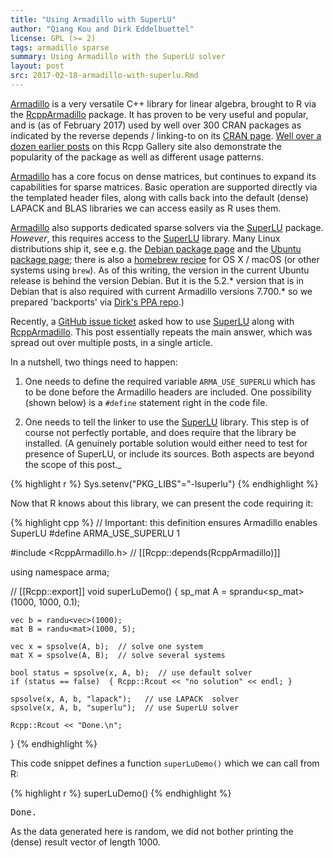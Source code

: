 ```yaml
---
title: "Using Armadillo with SuperLU"
author: "Qiang Kou and Dirk Eddelbuettel"
license: GPL (>= 2)
tags: armadillo sparse
summary: Using Armadillo with the SuperLU solver
layout: post
src: 2017-02-18-armadillo-with-superlu.Rmd
---
```


[Armadillo](http://arma.sourceforge.net/) is a very versatile C++ library for linear algebra,
brought to R via the [RcppArmadillo](http://dirk.eddelbuettel.com/code/rcpp.armadillo.html) package.
It has proven to be very useful and popular, and is (as of February 2017) used by well over 300 CRAN
packages as indicated by the reverse depends / linking-to on its
[CRAN page](https://cran.r-project.org/package=RcppArmadillo).
[Well over a dozen earlier posts](https://gallery.rcpp.org/tags/armadillo/) on this Rcpp Gallery site
also demonstrate the popularity of the package as well as different usage patterns.

[Armadillo](http://arma.sourceforge.net/) has a core focus on dense matrices, but continues to
expand its capabilities for sparse matrices.  Basic operation are supported directly via the
templated header files, along with calls back into the default (dense) LAPACK and BLAS libraries we
can access easily as R uses them.

[Armadillo](http://arma.sourceforge.net/) also supports dedicated sparse solvers via the
[SuperLU](http://crd-legacy.lbl.gov/~xiaoye/SuperLU/) package.  _However_, this requires access to
the [SuperLU](http://crd-legacy.lbl.gov/~xiaoye/SuperLU/) library.  Many Linux distributions ship
it, see e.g. the [Debian package page](https://packages.debian.org/source/sid/armadillo) and the
[Ubuntu package page](http://packages.ubuntu.com/source/yakkety/superlu); there is also a
[homebrew recipe](https://github.com/Homebrew/homebrew-science/blob/master/superlu.rb) for OS X /
macOS (or other systems using `brew`).  As of this writing, the version in the current Ubuntu
release is behind the version Debian. But it is the 5.2.* version that is in Debian that is also
required with current Armadillo versions 7.700.* so we prepared 'backports' via
[Dirk's PPA repo](https://launchpad.net/~edd/+archive/ubuntu/misc/+packages).)

Recently, a [GitHub issue ticket](https://github.com/RcppCore/RcppArmadillo/issues/120) asked how to
use [SuperLU](http://crd-legacy.lbl.gov/~xiaoye/SuperLU/) along with
[RcppArmadillo](http://dirk.eddelbuettel.com/code/rcpp.armadillo.html).  This post essentially
repeats the main answer, which was spread out over multiple posts, in a single article.

In a nutshell, two things need to happen:

1. One needs to define the required variable `ARMA_USE_SUPERLU` which has to be done before the
Armadillo headers are included.  One possibility (shown below) is a `#define` statement right in the
code file.

2. One needs to tell the linker to use the [SuperLU](http://crd-legacy.lbl.gov/~xiaoye/SuperLU/)
library. This step is of course not perfectly portable, and does require that the library be
installed. (A genuinely portable solution would either need to test for presence of SuperLU, or include its
sources.  Both aspects are beyond the scope of this post._


{% highlight r %}
Sys.setenv("PKG_LIBS"="-lsuperlu")
{% endhighlight %}

Now that R knows about this library, we can present the code requiring it:



{% highlight cpp %}
// Important: this definition ensures Armadillo enables SuperLU
#define ARMA_USE_SUPERLU 1

#include <RcppArmadillo.h>
// [[Rcpp::depends(RcppArmadillo)]]

using namespace arma;

// [[Rcpp::export]]
void superLuDemo() {
    sp_mat A = sprandu<sp_mat>(1000, 1000, 0.1);

    vec b = randu<vec>(1000);
    mat B = randu<mat>(1000, 5);

    vec x = spsolve(A, b);  // solve one system
    mat X = spsolve(A, B);  // solve several systems

    bool status = spsolve(x, A, b);  // use default solver
    if (status == false)  { Rcpp::Rcout << "no solution" << endl; }

    spsolve(x, A, b, "lapack");   // use LAPACK  solver
    spsolve(x, A, b, "superlu");  // use SuperLU solver

    Rcpp::Rcout << "Done.\n";
}
{% endhighlight %}

This code snippet defines a function `superLuDemo()` which we can call from R:


{% highlight r %}
superLuDemo()
{% endhighlight %}



<pre class="output">
Done.
</pre>

As the data generated here is random, we did not bother printing the (dense) result vector of
length 1000.
